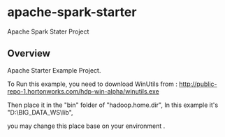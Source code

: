 # apache-spark-starter

Apache Spark Stater Project

## Overview

 Apache Starter Example Project.
 
 To Run this example, you need to download WinUtils from : http://public-repo-1.hortonworks.com/hdp-win-alpha/winutils.exe

 Then place it in the "bin" folder of "hadoop.home.dir", In this example it's "D:\\BIG_DATA_WS\\lib",

 you may change this place base on your environment .